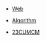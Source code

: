 <!-- docs/_sidebar.md -->

<!-- global sidebar -->

- [Web](/content/Web.md)

- [Algorithm](/content/Algorithm.md)

- [23CUMCM](/content/23CUMCM.md)
